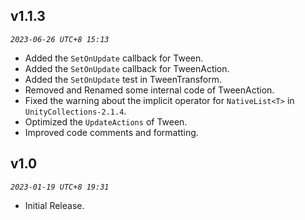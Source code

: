 ## v1.1.3

_`2023-06-26 UTC+8 15:13`_

* Added the `SetOnUpdate` callback for Tween.
* Added the `SetOnUpdate` callback for TweenAction.
* Added the `SetOnUpdate` test in TweenTransform.
* Removed and Renamed some internal code of TweenAction. 
* Fixed the warning about the implicit operator for `NativeList<T>` in `UnityCollections-2.1.4`.
* Optimized the `UpdateActions` of Tween.
* Improved code comments and formatting.


## v1.0

_`2023-01-19 UTC+8 19:31`_

* Initial Release.
